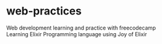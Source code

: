 # web-practices
Web development learning and practice with freecodecamp<br>
Learning Elixir Programming language using Joy of Elixir
